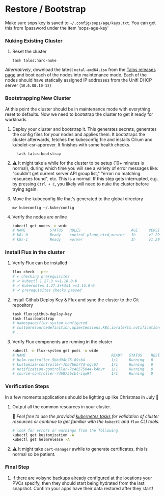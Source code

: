 # Restore / Bootstrap

Make sure sops key is saved to `~/.config/sops/age/keys.txt`. You can get this from 1password under the item 'sops-age-key'
### Nuking Existing Cluster

1. Reset the cluster
   ```
   task talos:hard-nuke
   ```

*Alternatively*, download the latest `metal-amd64.iso` from the [Talos releases page](https://github.com/siderolabs/talos/releases/tag/v1.8.0) and boot each of the nodes into maintenance mode. Each of the nodes should have statically assigned IP addresses from the Unifi DHCP server (`10.0.80.10-13`)

### Bootstrapping New Cluster

At this point the cluster should be in maintenance mode with everything reset to defaults. Now we need to bootstrap the cluster to get it ready for workloads.

1.  Deploy your cluster and bootstrap it.  This generates secrets, generates the config files for your nodes and applies them. It bootstraps the cluster afterwards, fetches the kubeconfig file and installs Cilium and kubelet-csr-approver. It finishes with some health checks.

    ```
      task talos:bootstrap
    ```

2. ⚠️ It might take a while for the cluster to be setup (10+ minutes is normal), during which time you will see a variety of error messages like: "couldn't get current server API group list," "error: no matching resources found", etc. This is a normal. If this step gets interrupted, e.g. by pressing `Ctrl + C`, you likely will need to nuke the cluster before trying again.

3. Move the kubeconfig file that's generated to the global directory
    ```
    mv kubeconfig ~/.kube/config
    ```

4. Verify the nodes are online

    ```sh
    kubectl get nodes -o wide
    # NAME           STATUS   ROLES                       AGE     VERSION
    # k8s-0          Ready    control-plane,etcd,master   1h      v1.29.1
    # k8s-1          Ready    worker                      1h      v1.29.1
    ```

### Install Flux in the cluster

1. Verify Flux can be installed

    ```sh
    flux check --pre
    # ► checking prerequisites
    # ✔ kubectl 1.27.3 >=1.18.0-0
    # ✔ Kubernetes 1.27.3+k3s1 >=1.16.0-0
    # ✔ prerequisites checks passed
    ```

1. Install Github Deploy Key & Flux and sync the cluster to the Git repository

    ```sh
    task flux:github-deploy-key
    task flux:bootstrap
    # namespace/flux-system configured
    # customresourcedefinition.apiextensions.k8s.io/alerts.notification.toolkit.fluxcd.io created
    # ...
    ```

1. Verify Flux components are running in the cluster

    ```sh
    kubectl -n flux-system get pods -o wide
    # NAME                                       READY   STATUS    RESTARTS   AGE
    # helm-controller-5bbd94c75-89sb4            1/1     Running   0          1h
    # kustomize-controller-7b67b6b77d-nqc67      1/1     Running   0          1h
    # notification-controller-7c46575844-k4bvr   1/1     Running   0          1h
    # source-controller-7d6875bcb4-zqw9f         1/1     Running   0          1h
    ```

### Verification Steps

In a few moments applications should be lighting up like Christmas in July 🎄

1. Output all the common resources in your cluster.

    📍 _Feel free to use the provided [kubernetes tasks](.taskfiles/Kubernetes/Taskfile.yaml) for validation of cluster resources or continue to get familiar with the `kubectl` and `flux` CLI tools._

    ```sh
    # look for errors or warnings from the following
    kubectl get kustomization -A
    kubectl get helmrelease -A

    ```

2. ⚠️ It might take `cert-manager` awhile to generate certificates, this is normal so be patient.

### Final Step

1. If there are volsync backups already configured at the locations your PVCs specify, then they should start being hydrated from the last snapshot. Confirm your apps have their data restored after they start!
